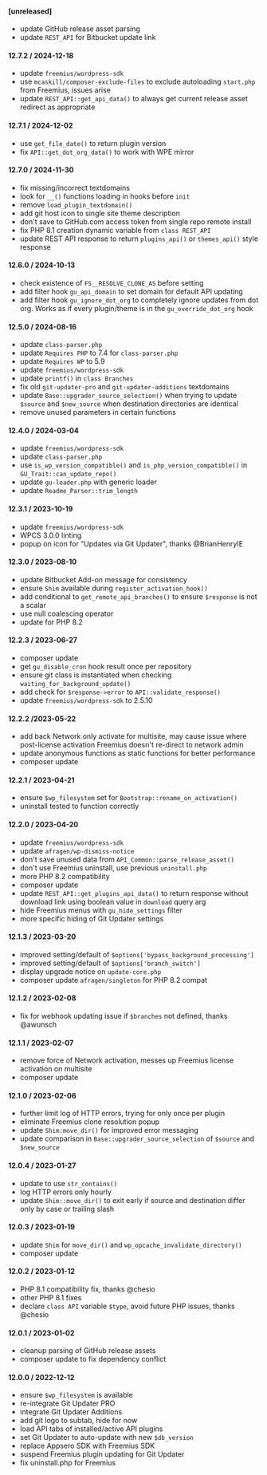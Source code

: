#### [unreleased]
* update GitHub release asset parsing
* update `REST_API` for Bitbucket update link

#### 12.7.2 / 2024-12-18
* update `freemius/wordpress-sdk`
* use `mcaskill/composer-exclude-files` to exclude autoloading `start.php` from Freemius, issues arise
* update `REST_API::get_api_data()` to always get current release asset redirect as appropriate

#### 12.7.1 / 2024-12-02
* use `get_file_date()` to return plugin version
* fix `API::get_dot_org_data()` to work with WPE mirror

#### 12.7.0 / 2024-11-30
* fix missing/incorrect textdomains
* look for `__()` functions loading in hooks before `init`
* remove `load_plugin_textdomain()`
* add git host icon to single site theme description
* don't save to GitHub.com access token from single repo remote install
* fix PHP 8.1 creation dynamic variable from `class REST_API`
* update REST API response to return `plugins_api()` or `themes_api()` style response

#### 12.6.0 / 2024-10-13
* check existence of `FS__RESOLVE_CLONE_AS` before setting
* add filter hook `gu_api_domain` to set domain for default API updating
* add filter hook `gu_ignore_dot_org` to completely ignore updates from dot org. Works as if every plugin/theme is in the `gu_override_dot_org` hook

#### 12.5.0 / 2024-08-16
* update `class-parser.php`
* update `Requires PHP` to 7.4 for `class-parser.php`
* update `Requires WP` to 5.9
* update `freemius/wordpress-sdk`
* update `printf()` in `class Branches`
* fix old `git-updater-pro` and `git-updater-additions` textdomains
* update `Base::upgrader_source_selection()` when trying to update `$source` and `$new_source` when destination directories are identical
* remove unused parameters in certain functions

#### 12.4.0 / 2024-03-04
* update `freemius/wordpress-sdk`
* update `class-parser.php`
* use `is_wp_version_compatible()` and `is_php_version_compatible()` in `GU_Trait::can_update_repo()`
* update `gu-loader.php` with generic loader
* update `Readme_Parser::trim_length`

#### 12.3.1 / 2023-10-19
* update `freemius/wordpress-sdk`
* WPCS 3.0.0 linting
* popup on icon for "Updates via Git Updater", thanks @BrianHenryIE

#### 12.3.0 / 2023-08-10
* update Bitbucket Add-on message for consistency
* ensure `Shim` available during `register_activation_hook()`
* add conditional to `get_remote_api_branches()` to ensure `$response` is not a scalar
* use null coalescing operator
* update for PHP 8.2

#### 12.2.3 / 2023-06-27
* composer update
* get `gu_disable_cron` hook result once per repository
* ensure git class is instantiated when checking `waiting_for_background_update()`
* add check for `$response->error` to `API::validate_response()`
* update `freemius/wordpress-sdk` to 2.5.10

#### 12.2.2 /2023-05-22
* add back Network only activate for multisite, may cause issue where post-license activation Freemius doesn't re-direct to network admin
* update anonymous functions as static functions for better performance
* composer update

#### 12.2.1 / 2023-04-21
* ensure `$wp_filesystem` set for `Bootstrap::rename_on_activation()`
* uninstall tested to function correctly

#### 12.2.0 / 2023-04-20
* update `freemius/wordpress-sdk`
* update `afragen/wp-dismiss-notice`
* don't save unused data from `API_Common::parse_release_asset()`
* don't use Freemius uninstall, use previous `uninstall.php`
* more PHP 8.2 compatibility
* composer update
* update `REST_API::get_plugins_api_data()` to return response without download link using boolean value in `download` query arg
* hide Freemius menus with `gu_hide_settings` filter
* more specific hiding of Git Updater settings

#### 12.1.3 / 2023-03-20
* improved setting/default of `$options['bypass_background_processing']`
* improved setting/default of `$options['branch_switch']`
* display upgrade notice on `update-core.php`
* composer update `afragen/singleton` for PHP 8.2 compat

#### 12.1.2 / 2023-02-08
* fix for webhook updating issue if `$branches` not defined, thanks @awunsch

#### 12.1.1 / 2023-02-07
* remove force of Network activation, messes up Freemius license activation on multisite
* composer update

#### 12.1.0 / 2023-02-06
* further limit log of HTTP errors, trying for only once per plugin
* eliminate Freemius clone resolution popup
* update `Shim:move_dir()` for improved error messaging
* update comparison in `Base::upgrader_source_selection` of `$source` and `$new_source`

#### 12.0.4 / 2023-01-27
* update to use `str_contains()`
* log HTTP errors only hourly
* update `Shim::move_dir()` to exit early if source and destination differ only by case or trailing slash

#### 12.0.3 / 2023-01-19
* update `Shim` for `move_dir()` and `wp_opcache_invalidate_directory()`
* composer update

#### 12.0.2 / 2023-01-12
* PHP 8.1 compatibility fix, thanks @chesio
* other PHP 8.1 fixes
* declare `class API` variable `$type`, avoid future PHP issues, thanks @chesio

#### 12.0.1 / 2023-01-02
* cleanup parsing of GitHub release assets
* composer update to fix dependency conflict

#### 12.0.0 / 2022-12-12
* ensure `$wp_filesystem` is available
* re-integrate Git Updater PRO
* integrate Git Updater Additions
* add git logo to subtab, hide for now
* load API tabs of installed/active API plugins
* set Git Updater to auto-update with new `$db_version`
* replace Appsero SDK with Freemius SDK
* suspend Freemius plugin updating for Git Updater
* fix uninstall.php for Freemius
